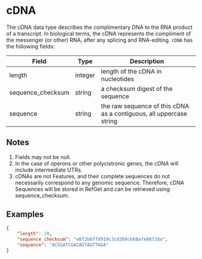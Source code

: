 # cDNA

The cDNA data type describes the complimentary DNA to the RNA product of a transcript. In biological terms, the cDNA represents the compliment of the messenger (or other) RNA, after any splicing and RNA-editing. `cDNA` has the following fields:

| Field             | Type      | Description                         |
|-------------------|-----------|-------------------------------------|
| length            | integer   | length of the cDNA in nucleotides
| sequence_checksum | string    | a checksum digest of the sequence
| sequence          | string    | the raw sequence of this cDNA as a contiguous, all uppercase string

## Notes
1. Fields may not be null.
2. In the case of operons or other polycistronic genes, the cDNA will include intermediate UTRs.
3. cDNAs are not Features, and their complete sequences do not necessarily correspond to any genomic sequence. Therefore, cDNA Sequences will be stored in RefGet and can be retrieved using sequence_checksum.

## Examples
```json
{
    "length": 20,
    "sequence_checksum": "e8f2b6ffd919c3cd209cb68afe8872da",
    "sequence": "ACGGATCGACAGTAGTTAGA"
}
```
